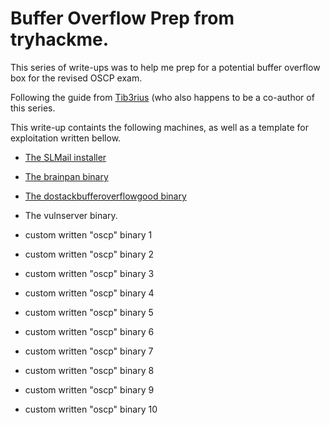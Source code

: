 # Buffer Overflow Prep from tryhackme.

This series of write-ups was to help me prep for a potential buffer overflow box for the revised OSCP exam.

Following the guide from [Tib3rius](https://github.com/Tib3rius/Pentest-Cheatsheets/blob/master/exploits/buffer-overflows.rst) (who also happens to be a co-author of this series.

This write-up containts the following machines, as well as a template for exploitation written bellow.

- [The SLMail installer](/slmail.md)

- [The brainpan binary](/brainpan.md)

- [The dostackbufferoverflowgood binary](dostackbufferoverflowgood.md)

- The vulnserver binary.

- custom written "oscp" binary 1

- custom written "oscp" binary 2

- custom written "oscp" binary 3

- custom written "oscp" binary 4

- custom written "oscp" binary 5

- custom written "oscp" binary 6

- custom written "oscp" binary 7

- custom written "oscp" binary 8

- custom written "oscp" binary 9

- custom written "oscp" binary 10


